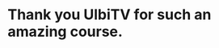<h1>Thank you <a hre"https://www.youtube.com/c/UlbiTV">UlbiTV</a> for such an amazing course.</h1>



